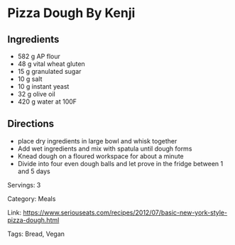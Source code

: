 # Pizza Dough By Kenji

## Ingredients

- 582 g AP flour
- 48 g vital wheat gluten
- 15 g granulated sugar
- 10 g salt
- 10 g instant yeast
- 32 g olive oil
- 420 g water at 100F

## Directions

- place dry ingredients in large bowl and whisk together
- Add wet ingredients and mix with spatula until dough forms
- Knead dough on a floured workspace for about a minute
- Divide into four even dough balls and let prove in the fridge between 1 and 5 days

Servings: 3

Category: Meals

Link: https://www.seriouseats.com/recipes/2012/07/basic-new-york-style-pizza-dough.html

Tags: Bread, Vegan

